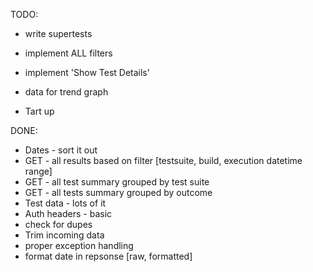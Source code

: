 TODO:

- write supertests
- implement ALL filters
- implement 'Show Test Details'

- data for trend graph
- Tart up


DONE:
- Dates - sort it out
- GET - all results based on filter [testsuite, build, execution datetime range]
- GET - all test summary grouped by test suite
- GET - all tests summary grouped by outcome
- Test data - lots of it
- Auth headers - basic
- check for dupes
- Trim incoming data
- proper exception handling
- format date in repsonse [raw, formatted]